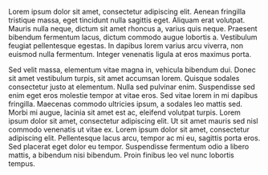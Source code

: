 Lorem ipsum dolor sit amet, consectetur adipiscing elit. Aenean fringilla tristique massa, eget tincidunt nulla sagittis eget. Aliquam erat volutpat. Mauris nulla neque, dictum sit amet rhoncus a, varius quis neque. Praesent bibendum fermentum lacus, dictum commodo augue lobortis a. Vestibulum feugiat pellentesque egestas. In dapibus lorem varius arcu viverra, non euismod nulla fermentum. Integer venenatis ligula at eros maximus porta.

Sed velit massa, elementum vitae magna in, vehicula bibendum dui. Donec sit amet vestibulum turpis, sit amet accumsan lorem. Quisque sodales consectetur justo at elementum. Nulla sed pulvinar enim. Suspendisse sed enim eget eros molestie tempor at vitae eros. Sed vitae lorem in mi dapibus fringilla. Maecenas commodo ultricies ipsum, a sodales leo mattis sed. Morbi mi augue, lacinia sit amet est ac, eleifend volutpat turpis. Lorem ipsum dolor sit amet, consectetur adipiscing elit. Ut sit amet mauris sed nisl commodo venenatis ut vitae ex. Lorem ipsum dolor sit amet, consectetur adipiscing elit. Pellentesque lacus arcu, tempor ac mi eu, sagittis porta eros. Sed placerat eget dolor eu tempor. Suspendisse fermentum odio a libero mattis, a bibendum nisi bibendum. Proin finibus leo vel nunc lobortis tempus.